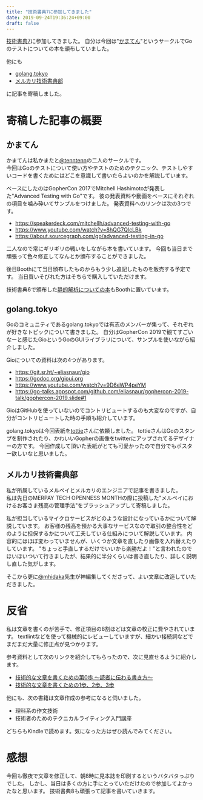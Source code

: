 ```yaml
---
title: "技術書典7に参加してきました"
date: 2019-09-24T19:36:24+09:00
draft: false
---
```



[技術書典7]( https://techbookfest.org/event/tbf07 )に参加してきました。
自分は今回は"[かまてん]( https://techbookfest.org/event/tbf07/circle/5741270278340608 )"というサークルでGoのテストについての本を頒布していました。

他にも
* [golang.tokyo]( https://techbookfest.org/event/tbf07/circle/5174941137764352 )
* [メルカリ技術書典部]( https://techbookfest.org/event/tbf07/circle/5642184086781952 )

に記事を寄稿しました。

# 寄稿した記事の概要
## かまてん
かまてんは私かまたと[@tenntenn]( https://twitter.com/tenntenn )の二人のサークルです。  
今回はGoのテストについて使い方やテストのためのテクニック、テストしやすいコードを書くためにはどこを意識して書いたらよいのかを解説しています。

ベースにしたのはGopherCon 2017でMitchell Hashimotoが発表した"Advanced Testing with Go"です。
彼の発表資料や動画をベースにそれぞれの項目を噛み砕いてサンプルをつけました。
発表資料へのリンクは次の3つです。

* https://speakerdeck.com/mitchellh/advanced-testing-with-go
* https://www.youtube.com/watch?v=8hQG7QlcLBk
* https://about.sourcegraph.com/go/advanced-testing-in-go

二人なので常にギリギリの戦いをしながら本を書いています。
今回も当日まで頑張って色々修正してなんとか頒布することができました。

後日Boothにて当日頒布したものからもう少し追記したものを販売する予定です。
当日買いそびれた方はそちらで購入していただけます。

技術書典6で頒布した[静的解析についての本]( https://knsh14.booth.pm/items/1319336 )もBoothに置いています。

## golang.tokyo
Goのコミュニティであるgolang.tokyoでは有志のメンバーが集って、それぞれが好きなトピックについて書きました。
自分はGopherCon 2019で観てすごいなーと感じたGioというGoのGUIライブラリについて、サンプルを使いながら紹介しました。

Gioについての資料は次の4つがあります。

* https://git.sr.ht/~eliasnaur/gio
* https://godoc.org/gioui.org
* https://www.youtube.com/watch?v=9D6eWP4peYM
* https://go-talks.appspot.com/github.com/eliasnaur/gophercon-2019-talk/gophercon-2019.slide#1

GioはGitHubを使っていないのでコントリビュートするのも大変なのですが、自分がコントリビュートした時の手順も紹介しています。

golang.tokyoは今回表紙を[tottie]( https://twitter.com/tottie_designer )さんに依頼しました。
tottieさんはGoのスタンプを制作されたり、かわいいGopherの画像をtwitterにアップされてるデザイナーの方です。
今回作成して頂いた表紙がとても可愛かったので自分でもポスター欲しいなと思いました。

## メルカリ技術書典部
私が所属しているメルペイとメルカリのエンジニアで記事を書きました。  
私は先日のMERPAY TECH OPENNESS MONTHの際に投稿した"メルペイにおけるお客さま残高の管理手法"をブラッシュアップして寄稿しました。

私が担当しているマイクロサービスがどのような設計になっているかについて解説しています。
お客様の残高を預かる大事なサービスなので取引の整合性をどのように担保するかについて工夫している仕組みについて解説しています。
内容的にはほぼ変わっていませんが、いくつか文章を直したり画像を入れ替えたりしています。
"ちょっと手直しするだけでいいから楽勝だよ！"と言われたのでほいほいついて行きましたが、結果的に半分くらいは書き直したり、詳しく説明し直した気がします。

そこから更に[@mhidaka]( https://twitter.com/mhidaka )先生が神編集してくださって、よい文章に改造していただきました。


# 反省
私は文章を書くのが苦手で、修正項目の8割ほどは文章の校正に費やされています。
textlintなどを使って機械的にレビューしていますが、細かい接続詞などでまだまだ大量に修正点が見つかります。

参考資料として次のリンクを紹介してもらったので、次に見直せるように紹介します。
* [技術的な文章を書くための第0歩 ～読者に伝わる書き方～]( https://qiita.com/mhidaka/items/c5fe729716c640b50ff7 )
* [技術的な文章を書くための1歩、2歩、3歩]( https://qiita.com/vvakame/items/d657baf26cf83ac98bd0 )

他にも、次の書籍は文章作成の参考になると伺いました。

* 理科系の作文技術
* 技術者のためのテクニカルライティング入門講座

どちらもKindleで読めます。気になった方はぜひ読んでみてください。

# 感想
今回も徹夜で文章を修正して、朝8時に見本誌を印刷するというバタバタっぷりでした。
しかし、当日は多くの方に手にとっていただけたので参加してよかったなと思います。
技術書典8も頑張って記事を書いていきます。

